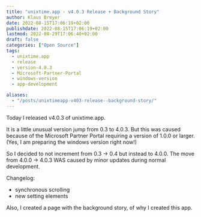 ```yaml
---
title: "unixtime.app - v4.0.3 Release + Background Story"
author: Klaus Breyer
date: 2022-08-15T17:06:19+02:00
publishdate: 2022-08-15T17:06:19+02:00
lastmod: 2022-08-29T17:06:40+02:00
draft: false
categories: ["Open Source"]
tags:
  - unixtime.app
  - release
  - version-4.0.3
  - Microsoft-Partner-Portal
  - windows-version
  - app-development

aliases:
  - "/posts/unixtimeapp-v403-release--background-story/"
---
```


Today I released v4.0.3 of unixtime.app.

It is a little unusual version jump from 0.3 to 4.0.3. But this was caused because of the Microsoft Partner Portal requiring a version of 1.0.0 or larger. (Yes, I am preparing the windows version right now!)

So I decided to not increment from 0.3 -> 0.4 but instead to 4.0.0. The move from 4.0.0 -> 4.0.3 WAS caused by minor updates during normal development.

Changelog:

- synchronous scrolling
- new setting elements

Also, I created a page with the background story, of why I created this app.
